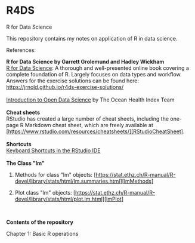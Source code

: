 # R4DS
R for Data Science

This repository contains my notes on application of R in data science.

References:

**R for Data Science by Garrett Grolemund and Hadley Wickham**  
[R for Data Science][R4DS]: A thorough and well-presented online book covering a complete foundation of R. Largely focuses on data types and workflow. Answers for the exercise solutions can be found here: https://jrnold.github.io/r4ds-exercise-solutions/  
<br />
[Introduction to Open Data Science][OpenDataScience] by The Ocean Health Index Team  
<br />
**Cheat sheets**  
RStudio has created a large number of cheat sheets, including the one-page R Markdown cheat sheet, which are freely available at [https://www.rstudio.com/resources/cheatsheets/][RStudioCheatSheet].  
<br />
**Shortcuts**  
[Keyboard Shortcuts in the RStudio IDE][ShortCuts]  
<br />
**The Class "lm"**  

1.  Methods for class "lm" objects: [https://stat.ethz.ch/R-manual/R-devel/library/stats/html/lm.summaries.html][lmMethods]   

2.  Plot class "lm" objects: [https://stat.ethz.ch/R-manual/R-devel/library/stats/html/plot.lm.html][lmPlot]  
<br />


**Contents of the repository**

Chapter 1: Basic R operations


[OpenDataScience]: http://ohi-science.org/data-science-training/index.html
[ShortCuts]: https://support.rstudio.com/hc/en-us/articles/200711853-Keyboard-Shortcuts
[R4DS]: https://r4ds.had.co.nz/index.html
[RStudioCheatSheet]: https://www.rstudio.com/resources/cheatsheets/
[lmMethods]: https://stat.ethz.ch/R-manual/R-devel/library/stats/html/lm.summaries.html
[lmPlot]: https://stat.ethz.ch/R-manual/R-devel/library/stats/html/plot.lm.html
